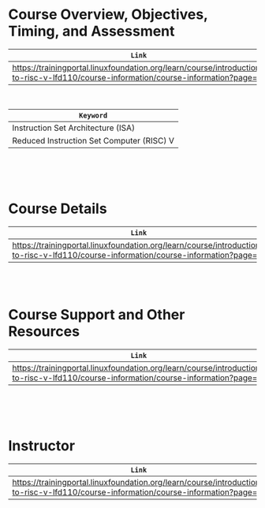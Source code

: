 # Course Overview, Objectives, Timing, and Assessment

| `Link` |
| ------ |
| https://trainingportal.linuxfoundation.org/learn/course/introduction-to-risc-v-lfd110/course-information/course-information?page=1 |

<br />

| `Keyword` |
| --------- |
| Instruction Set Architecture (ISA) |
| Reduced Instruction Set Computer (RISC) V |

<br />
<br />
<br />



# Course Details

| `Link` |
| ------ |
| https://trainingportal.linuxfoundation.org/learn/course/introduction-to-risc-v-lfd110/course-information/course-information?page=2 |

<br />
<br />



# Course Support and Other Resources

| `Link` |
| ------ |
| https://trainingportal.linuxfoundation.org/learn/course/introduction-to-risc-v-lfd110/course-information/course-information?page=3 |

<br />
<br />
<br />



# Instructor

| `Link` |
| ------ |
| https://trainingportal.linuxfoundation.org/learn/course/introduction-to-risc-v-lfd110/course-information/course-information?page=3|
